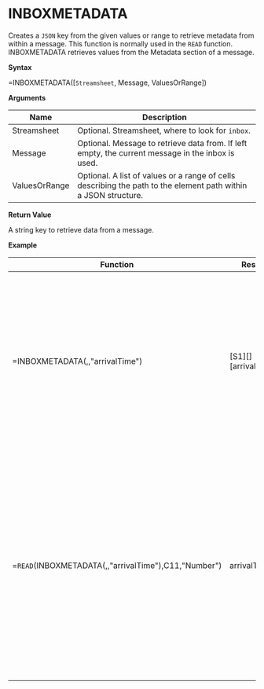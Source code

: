 # INBOXMETADATA

Creates a `JSON` key from the given values or range to retrieve metadata
from within a message. This function is normally used in the `READ`
function. INBOXMETADATA retrieves values from the Metadata section of a
message.

**Syntax**

=INBOXMETADATA(\[`Streamsheet`, Message, ValuesOrRange\])

**Arguments**

| Name          | Description                                                                                                     |
|---------------|-----------------------------------------------------------------------------------------------------------------|
| Streamsheet   | Optional. Streamsheet, where to look for `inbox`.                                                               |
| Message       | Optional. Message to retrieve data from. If left empty, the current message in the inbox is used.               |
| ValuesOrRange | Optional. A list of values or a range of cells describing the path to the element path within a JSON structure. |

**Return Value**

A string key to retrieve data from a message.

**Example**

| Function                                             | Result                    | Comment                                                                                                                                                                                                                                    |
|------------------------------------------------------|---------------------------|--------------------------------------------------------------------------------------------------------------------------------------------------------------------------------------------------------------------------------------------|
| =INBOXMETADATA(,,"arrivalTime")                      | \[S1\]\[\]\[arrivalTime\] | Returns an identifier that can be used in other Streamsheet functions like `READ`. As Streamsheet and Message are left empty, the current Streamsheet and inbox Message is used.                                                           |
| =`READ`(INBOXMETADATA(,,"arrivalTime"),C11,"Number") | arrivalTime               | The READ function return the last part of the JSON Path. The value of the Message at the given Path will be pushed into cell C11. Here we retrieve the arrival time of a message, which is a default Metadata field added to each message. |
